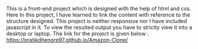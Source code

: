 This is a front-end project which is designed with the help of html and css. Here In this project, I have learned to link the content with reference to the structure designed. This project is neither responsive nor I have included javascript in it. To view the resulted output you have to strictly view it into a desktop or laptop. The link for the project is given below : https://pratikdhengre97.github.io/Amazon-Clone/ 
